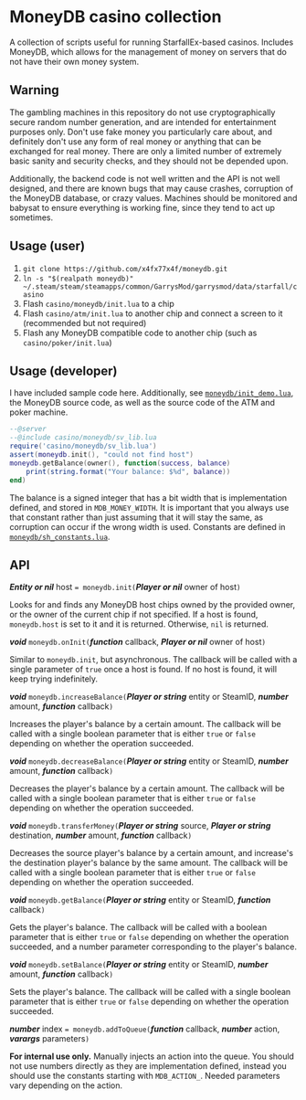 # MoneyDB casino collection
A collection of scripts useful for running StarfallEx-based casinos. Includes MoneyDB, which allows for the management of money on servers that do not have their own money system.

## Warning
The gambling machines in this repository do not use cryptographically secure random number generation, and are intended for entertainment purposes only. Don't use fake money you particularly care about, and definitely don't use any form of real money or anything that can be exchanged for real money. There are only a limited number of extremely basic sanity and security checks, and they should not be depended upon.

Additionally, the backend code is not well written and the API is not well designed, and there are known bugs that may cause crashes, corruption of the MoneyDB database, or crazy values. Machines should be monitored and babysat to ensure everything is working fine, since they tend to act up sometimes.

## Usage (user)
1. `git clone https://github.com/x4fx77x4f/moneydb.git`
2. `ln -s "$(realpath moneydb)" ~/.steam/steam/steamapps/common/GarrysMod/garrysmod/data/starfall/casino`
3. Flash `casino/moneydb/init.lua` to a chip
4. Flash `casino/atm/init.lua` to another chip and connect a screen to it (recommended but not required)
5. Flash any MoneyDB compatible code to another chip (such as `casino/poker/init.lua`)

## Usage (developer)
I have included sample code here. Additionally, see [`moneydb/init_demo.lua`](moneydb/init_demo.lua), the MoneyDB source code, as well as the source code of the ATM and poker machine.
```lua
--@server
--@include casino/moneydb/sv_lib.lua
require('casino/moneydb/sv_lib.lua')
assert(moneydb.init(), "could not find host")
moneydb.getBalance(owner(), function(success, balance)
	print(string.format("Your balance: $%d", balance))
end)
```
The balance is a signed integer that has a bit width that is implementation defined, and stored in `MDB_MONEY_WIDTH`. It is important that you always use that constant rather than just assuming that it will stay the same, as corruption can occur if the wrong width is used. Constants are defined in [`moneydb/sh_constants.lua`](moneydb/sh_constants.lua).

## API
***Entity or nil*** host `= moneydb.init(`***Player or nil*** owner of host`)`

Looks for and finds any MoneyDB host chips owned by the provided owner, or the owner of the current chip if not specified. If a host is found, `moneydb.host` is set to it and it is returned. Otherwise, `nil` is returned.

***void*** `moneydb.onInit(`***function*** callback, ***Player or nil*** owner of host`)`

Similar to `moneydb.init`, but asynchronous. The callback will be called with a single parameter of `true` once a host is found. If no host is found, it will keep trying indefinitely.

***void*** `moneydb.increaseBalance(`***Player or string*** entity or SteamID, ***number*** amount, ***function*** callback`)`

Increases the player's balance by a certain amount. The callback will be called with a single boolean parameter that is either `true` or `false` depending on whether the operation succeeded.

***void*** `moneydb.decreaseBalance(`***Player or string*** entity or SteamID, ***number*** amount, ***function*** callback`)`

Decreases the player's balance by a certain amount. The callback will be called with a single boolean parameter that is either `true` or `false` depending on whether the operation succeeded.

***void*** `moneydb.transferMoney(`***Player or string*** source, ***Player or string*** destination, ***number*** amount, ***function*** callback`)`

Decreases the source player's balance by a certain amount, and increase's the destination player's balance by the same amount. The callback will be called with a single boolean parameter that is either `true` or `false` depending on whether the operation succeeded.

***void*** `moneydb.getBalance(`***Player or string*** entity or SteamID, ***function*** callback`)`

Gets the player's balance. The callback will be called with a boolean parameter that is either `true` or `false` depending on whether the operation succeeded, and a number parameter corresponding to the player's balance.

***void*** `moneydb.setBalance(`***Player or string*** entity or SteamID, ***number*** amount, ***function*** callback`)`

Sets the player's balance. The callback will be called with a single boolean parameter that is either `true` or `false` depending on whether the operation succeeded.

***number*** index `= moneydb.addToQueue(`***function*** callback, ***number*** action, ***varargs*** parameters`)`

**For internal use only.** Manually injects an action into the queue. You should not use numbers directly as they are implementation defined, instead you should use the constants starting with `MDB_ACTION_`. Needed parameters vary depending on the action.
